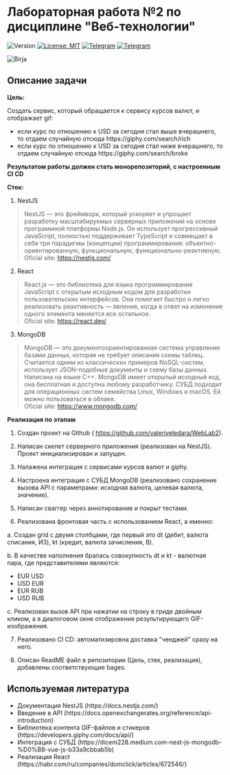# **Лабораторная работа №2 по дисциплине "Веб-технологии"**

![Version](<https://img.shields.io/badge/Version-1.81.1-brightgreen>)
[![License: MIT](https://img.shields.io/badge/License-MIT-yellow.svg)](https://opensource.org/licenses/MIT)
[![Telegram](https://img.shields.io/badge/Telegram-RomanTsitsunov-2CA5E0?style=social&logo=telegram)](https://t.me/RomanTsitsunov)
[![Telegram](https://img.shields.io/badge/Telegram-bloody_marr-2CA5E0?style=social&logo=telegram)](https://t.me/bloody_marr)


![Birja](https://thumb.tildacdn.com/tild6338-6533-4332-b832-383730366662/-/format/webp/photo_2022-11-09_13-.jpg)

## **Описание задачи**

**Цель:**

Cоздать сервис, который обращается к сервису курсов валют, и отображает gif:
<ul>
    <li>если курс по отношению к USD за сегодня стал выше вчерашнего, то отдаем случайную отсюда https://giphy.com/search/rich
    <li>если курс по отношению к USD за сегодня стал ниже вчерашнего, то отдаем случайную отсюда https://giphy.com/search/broke
</ul>

**Результатом работы должен стать монорепозиторий, с настроенным CI CD**

**Стек:**

1. NestJS

>NestJS — это фреймворк, который ускоряет и упрощает разработку масштабируемых серверных приложений на основе программной платформы Node.js. Он использует прогрессивный JavaScript, полностью поддерживает TypeScript и совмещает в себе три парадигмы (концепции) программирования: объектно-ориентированную, функциональную, функционально-реактивную.
>Oficial site: https://nestjs.com/

2. React

>React.js — это библиотека для языка программирования JavaScript с открытым исходным кодом для разработки пользовательских интерфейсов. Она помогает быстро и легко реализовать реактивность — явление, когда в ответ на изменение одного элемента меняется все остальное.  
Oficial site: https://react.dev/

3. MongoDB

>MongoDB — это документоориентированная система управления базами данных, которая не требует описания схемы таблиц. Считается одним из классических примеров NoSQL-систем, использует JSON-подобные документы и схему базы данных. Написана на языке C++. MongoDB имеет открытый исходный код, она бесплатная и доступна любому разработчику. СУБД подходит для операционных систем семейства Linux, Windows и macOS. Ей можно пользоваться в облаке.  
Oficial site: https://www.mongodb.com/

**Реализация по этапам**

1. Создан проект на Github ( https://github.com/valeriveledara/WebLab2).

2. Написан скелет серверного приложения (реализован на NestJS). Проект инициализирован и запущен. 

3. Налажена интеграция с сервисами курсов валют и giphy.

4. Настроена интеграция с СУБД MongoDB (реализовано сохранение вызова API с параметрами: исходная валюта, целевая валюта, значение).

5. Написан сваггер через аннотирование и покрыт тестами.

6. Реализована фронтовая часть с использованием React, а именно:

a. Создан grid с двумя столбцами, где первый это dt (дебит, валюта списания, ИЗ), kt (кредит, валюта зачисления, В).

b. В качестве наполнения бралась совокупность dt и kt - валютная пара, где представителями являются:
<ul>
    <li>EUR USD
    <li>USD EUR
    <li>EUR RUB
    <li>USD RUB
</ul>

с. Реализован вызов API при нажатии на строку в гриде двойным кликом, а в диалоговом окне отображение результирующего GIF-изображения.

7. Реализовано CI CD: автоматизировна доставка "ченджей" сразу на него.

8. Описан ReadME файл в репозитории (Цель, стек, реализация), добавлены соответствующие bages.

## **Используемая литература**
<ul>
    <li>Документация NestJS (https://docs.nestjs.com/)
    <li>Введение в API (https://docs.openexchangerates.org/reference/api-introduction)
    <li>Библиотека контента GIF-файлов и стикеров (https://developers.giphy.com/docs/api/)
    <li>Интеграция с СУБД (https://dicem228.medium.com-nest-js-mongodb-%D0%B8-vue-js-b33a9cbbab5b)
    <li>Реализация React (https://habr.com/ru/companies/domclick/articles/672546/)
</ul>


